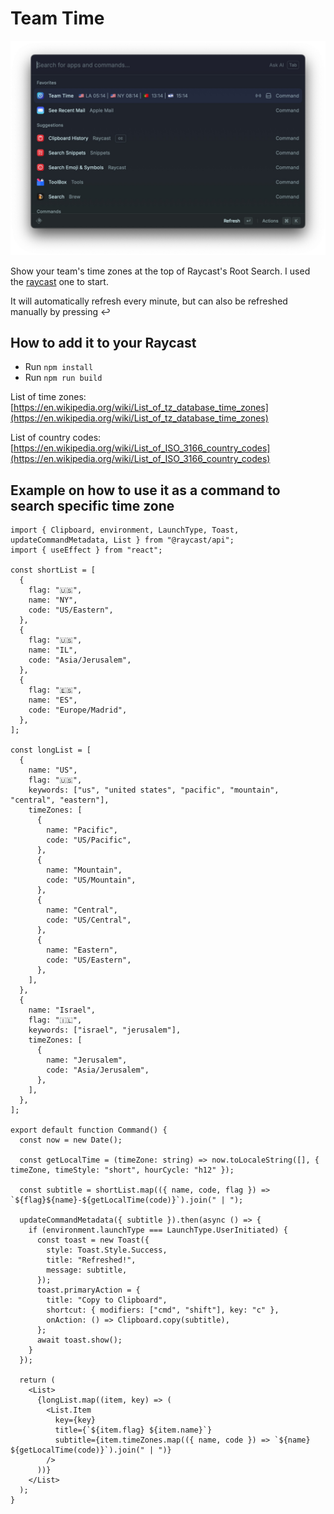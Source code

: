 # Team Time

![team-time](/assets/team-time.jpg)

Show your team's time zones at the top of Raycast's Root Search. I used the [raycast](https://www.raycast.com/templates/team-time) one to start.

It will automatically refresh every minute, but can also be refreshed manually by pressing ↩️

## How to add it to your Raycast
- Run `npm install`
- Run `npm run build`

List of time zones: [https://en.wikipedia.org/wiki/List_of_tz_database_time_zones](https://en.wikipedia.org/wiki/List_of_tz_database_time_zones)

List of country codes: [https://en.wikipedia.org/wiki/List_of_ISO_3166_country_codes](https://en.wikipedia.org/wiki/List_of_ISO_3166_country_codes)

## Example on how to use it as a command to search specific time zone

```
import { Clipboard, environment, LaunchType, Toast, updateCommandMetadata, List } from "@raycast/api";
import { useEffect } from "react";

const shortList = [
  {
    flag: "🇺🇸",
    name: "NY",
    code: "US/Eastern",
  },
  {
    flag: "🇺🇸",
    name: "IL",
    code: "Asia/Jerusalem",
  },
  {
    flag: "🇪🇸",
    name: "ES",
    code: "Europe/Madrid",
  },
];

const longList = [
  {
    name: "US",
    flag: "🇺🇸",
    keywords: ["us", "united states", "pacific", "mountain", "central", "eastern"],
    timeZones: [
      {
        name: "Pacific",
        code: "US/Pacific",
      },
      {
        name: "Mountain",
        code: "US/Mountain",
      },
      {
        name: "Central",
        code: "US/Central",
      },
      {
        name: "Eastern",
        code: "US/Eastern",
      },
    ],
  },
  {
    name: "Israel",
    flag: "🇮🇱",
    keywords: ["israel", "jerusalem"],
    timeZones: [
      {
        name: "Jerusalem",
        code: "Asia/Jerusalem",
      },
    ],
  },
];

export default function Command() {
  const now = new Date();

  const getLocalTime = (timeZone: string) => now.toLocaleString([], { timeZone, timeStyle: "short", hourCycle: "h12" });

  const subtitle = shortList.map(({ name, code, flag }) => `${flag}${name}-${getLocalTime(code)}`).join(" | ");

  updateCommandMetadata({ subtitle }).then(async () => {
    if (environment.launchType === LaunchType.UserInitiated) {
      const toast = new Toast({
        style: Toast.Style.Success,
        title: "Refreshed!",
        message: subtitle,
      });
      toast.primaryAction = {
        title: "Copy to Clipboard",
        shortcut: { modifiers: ["cmd", "shift"], key: "c" },
        onAction: () => Clipboard.copy(subtitle),
      };
      await toast.show();
    }
  });

  return (
    <List>
      {longList.map((item, key) => (
        <List.Item
          key={key}
          title={`${item.flag} ${item.name}`}
          subtitle={item.timeZones.map(({ name, code }) => `${name} ${getLocalTime(code)}`).join(" | ")}
        />
      ))}
    </List>
  );
}
```
